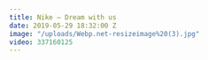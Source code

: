 ```yaml
---
title: Nike – Dream with us
date: 2019-05-29 18:32:00 Z
image: "/uploads/Webp.net-resizeimage%20(3).jpg"
video: 337160125
---
```


